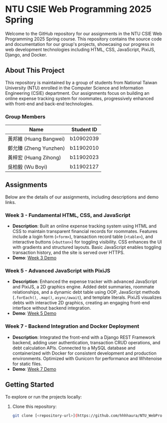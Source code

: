 # NTU CSIE Web Programming 2025 Spring

Welcome to the GitHub repository for our assignments in the NTU CSIE Web Programming 2025 Spring course. This repository contains the source code and documentation for our group's projects, showcasing our progress in web development technologies including HTML, CSS, JavaScript, PixiJS, Django, and Docker.

## About This Project

This repository is maintained by a group of students from National Taiwan University (NTU) enrolled in the Computer Science and Information Engineering (CSIE) department. Our assignments focus on building an online expense tracking system for roommates, progressively enhanced with front-end and back-end technologies.

### Group Members

| Name       | Student ID |
|------------|------------|
| 黃邦維 (Huang Bangwei) | b10902039  |
| 鄭允臻 (Zheng Yunzhen) | b11902010  |
| 黃梓宏 (Huang Zihong)  | b11902023  |
| 吳柏毅 (Wu Boyi)      | b11902127  |

## Assignments

Below are the details of our assignments, including descriptions and demo links.

### Week 3 - Fundamental HTML, CSS, and JavaScript
- **Description**: Built an online expense tracking system using HTML and CSS to maintain transparent financial records for roommates. Features include a login form (`<form>`), transaction record table (`<table>`), and interactive buttons (`<button>`) for toggling visibility. CSS enhances the UI with gradients and structured layouts. Basic JavaScript enables toggling transaction history, and the site is served over HTTPS.
- **Demo**: [Week 3 Demo](https://hsinchu-huang-147.tplinkdns.com:12345/week03)

### Week 5 - Advanced JavaScript with PixiJS
- **Description**: Enhanced the expense tracker with advanced JavaScript and PixiJS, a 2D graphics engine. Added debt summaries, roommate relationships, and a dynamic debt table using OOP, JavaScript methods (`.forEach()`, `.map()`, `async/await`), and template literals. PixiJS visualizes debts with interactive 2D graphics, creating an engaging front-end interface without backend integration.
- **Demo**: [Week 5 Demo](https://hsinchu-huang-147.tplinkdns.com:12345/week05)

### Week 7 - Backend Integration and Docker Deployment
- **Description**: Integrated the front-end with a Django REST Framework backend, adding user authentication, transaction CRUD operations, and debt calculation APIs. Connected to a MySQL database and containerized with Docker for consistent development and production environments. Optimized with Gunicorn for performance and Whitenoise for static files.
- **Demo**: [Week 7 Demo](https://hsinchu-huang-147.tplinkdns.com:12346)

## Getting Started

To explore or run the projects locally:
1. Clone this repository:
   ```bash
   git clone [<repository-url>](https://github.com/hhhhaura/NTU_WebProgramming2025_Team05.git)
